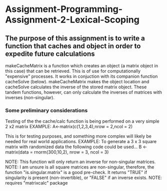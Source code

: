 # Assignment-Programming-Assignment-2-Lexical-Scoping

## The purpose of this assignment is to write a function that caches and object in order to expedite future calculations

makeCacheMatrix is a function which creates an object (a matrix object in this case) that
can be retrieved.  This is of use for computationally "expensive" processes.  It works in 
conjuction with its companion function cacheSolve (below).  makeCacheMatrix makes the object
location and cacheSolve calculates the inverse of the stored matrix object.  These tandem functions, 
however, can only calculate the inverses of matrices with inverses (non-singular).

### Some preliminary considerations

Testing of the the cache/calc function is being performed on a very simple 2 x2 matrix
EXAMPLE:  A<-matrix(c(1,2,3,4),nrow = 2,ncol = 2)

This is for testing purposes, and something more complex will likely be needed for real world applications.
EXAMPLE:  To generate a 3 x 3 square matrix with randomized data the following code could be used...
B <- matrix(data = rnorm(300,10,2), nrow = 3, ncol = 3)

NOTE:  This function will only return an inverse for non-singular matrices.
NOTE:  I am unsure is all square matrices are non-singular, therefore,
the function "is.singular.matrix" is a good pre-check.  It returns "TRUE" if singularity
is present (non-invertible), or "FALSE" if an inverse exists.
NOTE:  requires "matrixcalc" package
